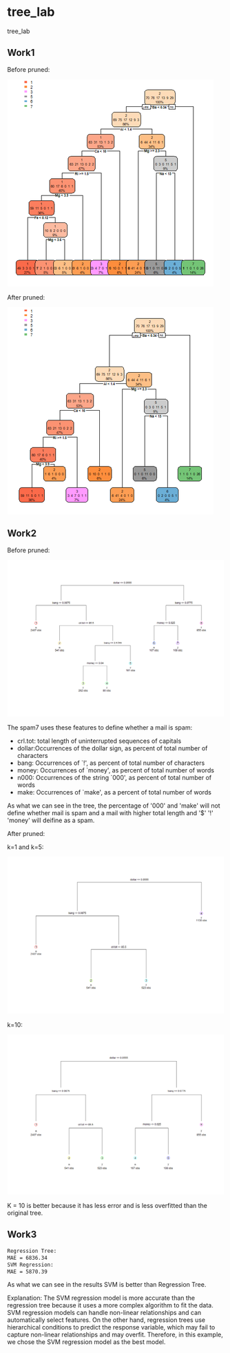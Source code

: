 # tree_lab
tree_lab
## Work1
Before pruned:

![avatar](glass_tree.png)

After pruned:

![avatar](pruned_glass_tree.png)
## Work2
Before pruned:

![avatar](spam7_tree.png)

The spam7 uses these features to define whether a mail is spam:
* crl.tot: total length of uninterrupted sequences of capitals
* dollar:Occurrences of the dollar sign, as percent of total number of characters
* bang: Occurrences of `!', as percent of total number of characters
* money: Occurrences of `money', as percent of total number of words
* n000: Occurrences of the string `000', as percent of total number of words
* make: Occurrences of `make', as a percent of total number of words

As what we can see in the tree, the percentage of '000' and 'make' will not define whether mail is spam and a mail with higher total length and '$' '!' 'money' will deifine as a spam.

After pruned:

k=1 and k=5:

![avatar](pruned_spam7_tree5.png)

k=10:

![avatar](pruned_spam7_tree10.png)

K = 10 is better because it has less error and is less overfitted than the original tree.

## Work3
```
Regression Tree:
MAE = 6836.34
SVM Regression:
MAE = 5870.39
```

As what we can see in the results SVM is better than Regression Tree. 

Explanation: The SVM regression model is more accurate than the regression tree because it uses a more complex algorithm to fit the data. SVM regression models can handle non-linear relationships and can automatically select features. On the other hand, regression trees use hierarchical conditions to predict the response variable, which may fail to capture non-linear relationships and may overfit. Therefore, in this example, we chose the SVM regression model as the best model.

